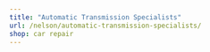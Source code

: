 ```yaml
---
title: "Automatic Transmission Specialists"
url: /nelson/automatic-transmission-specialists/
shop: car repair
---
```

